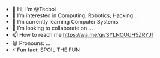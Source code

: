 - 👋 Hi, I’m @Tecboi
- 👀 I’m interested in Computing; Robotics; Hacking...
- 🌱 I’m currently learning Computer Systems
- 💞️ I’m looking to collaborate on ...
- 📫 How to reach me https://wa.me/qr/SYLNCOUH5ZRYJ1
- 😄 Pronouns: ...
- ⚡ Fun fact: SPOIL THE FUN

<!---
Tecboi/Tecboi is a ✨ special ✨ repository because its `README.md` (this file) appears on your GitHub profile.
You can click the Preview link to take a look at your changes.
--->
